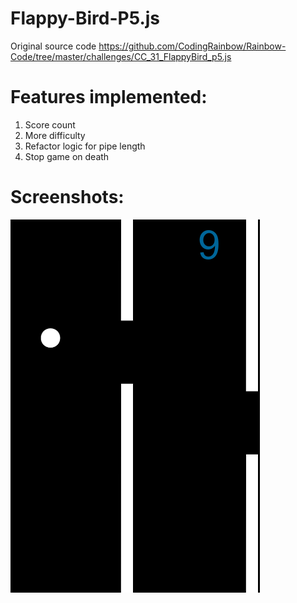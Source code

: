 # Flappy-Bird-P5.js

Original source code https://github.com/CodingRainbow/Rainbow-Code/tree/master/challenges/CC_31_FlappyBird_p5.js

# Features implemented:
1. Score count
2. More difficulty
3. Refactor logic for pipe length
4. Stop game on death

# Screenshots:

![alt text](https://github.com/swapnilraj/Flappy-Bird-P5.js/blob/master/art/FlappyBird%20%20.png "Screenshot 1")
